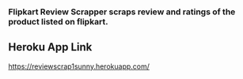 ###  Flipkart Review Scrapper scraps review and ratings of the product listed on flipkart.

## Heroku App Link
https://reviewscrap1sunny.herokuapp.com/

